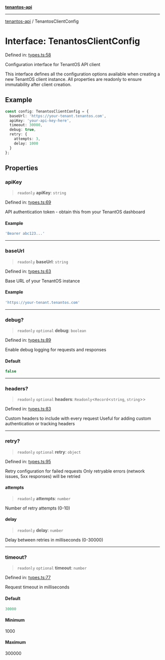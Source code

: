 [**tenantos-api**](../README.md)

***

[tenantos-api](../globals.md) / TenantosClientConfig

# Interface: TenantosClientConfig

Defined in: [types.ts:58](https://github.com/shadmanZero/tenantos-api/blob/1c7b7035084787c8e7500a348d67d47efa9ca53a/src/types.ts#L58)

Configuration interface for TenantOS API client

This interface defines all the configuration options available when creating
a new TenantOS client instance. All properties are readonly to ensure
immutability after client creation.

## Example

```typescript
const config: TenantosClientConfig = {
  baseUrl: 'https://your-tenant.tenantos.com',
  apiKey: 'your-api-key-here',
  timeout: 30000,
  debug: true,
  retry: {
    attempts: 3,
    delay: 1000
  }
};
```

## Properties

### apiKey

> `readonly` **apiKey**: `string`

Defined in: [types.ts:69](https://github.com/shadmanZero/tenantos-api/blob/1c7b7035084787c8e7500a348d67d47efa9ca53a/src/types.ts#L69)

API authentication token - obtain this from your TenantOS dashboard

#### Example

```ts
'Bearer abc123...'
```

***

### baseUrl

> `readonly` **baseUrl**: `string`

Defined in: [types.ts:63](https://github.com/shadmanZero/tenantos-api/blob/1c7b7035084787c8e7500a348d67d47efa9ca53a/src/types.ts#L63)

Base URL of your TenantOS instance

#### Example

```ts
'https://your-tenant.tenantos.com'
```

***

### debug?

> `readonly` `optional` **debug**: `boolean`

Defined in: [types.ts:89](https://github.com/shadmanZero/tenantos-api/blob/1c7b7035084787c8e7500a348d67d47efa9ca53a/src/types.ts#L89)

Enable debug logging for requests and responses

#### Default

```ts
false
```

***

### headers?

> `readonly` `optional` **headers**: `Readonly`\<`Record`\<`string`, `string`\>\>

Defined in: [types.ts:83](https://github.com/shadmanZero/tenantos-api/blob/1c7b7035084787c8e7500a348d67d47efa9ca53a/src/types.ts#L83)

Custom headers to include with every request
Useful for adding custom authentication or tracking headers

***

### retry?

> `readonly` `optional` **retry**: `object`

Defined in: [types.ts:95](https://github.com/shadmanZero/tenantos-api/blob/1c7b7035084787c8e7500a348d67d47efa9ca53a/src/types.ts#L95)

Retry configuration for failed requests
Only retryable errors (network issues, 5xx responses) will be retried

#### attempts

> `readonly` **attempts**: `number`

Number of retry attempts (0-10)

#### delay

> `readonly` **delay**: `number`

Delay between retries in milliseconds (0-30000)

***

### timeout?

> `readonly` `optional` **timeout**: `number`

Defined in: [types.ts:77](https://github.com/shadmanZero/tenantos-api/blob/1c7b7035084787c8e7500a348d67d47efa9ca53a/src/types.ts#L77)

Request timeout in milliseconds

#### Default

```ts
30000
```

#### Minimum

1000

#### Maximum

300000
